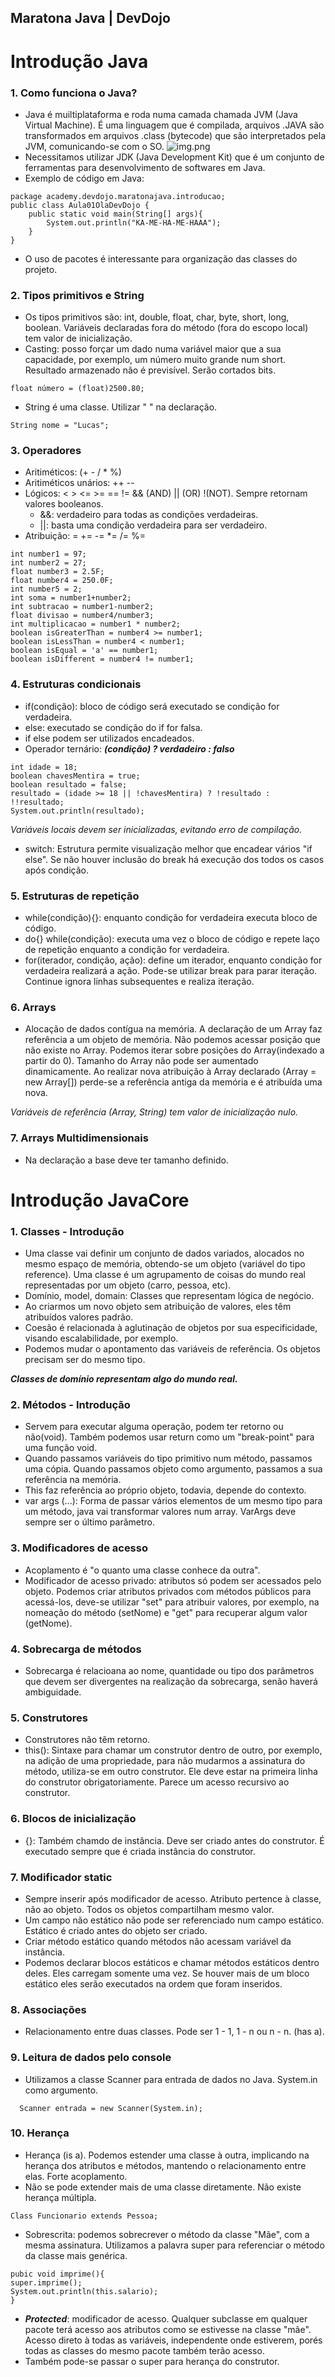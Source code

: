 ## Maratona Java | DevDojo
# Introdução Java
### 1. Como funciona o Java?
- Java é muiltiplataforma e roda numa camada chamada JVM (Java Virtual Machine). É uma linguagem que é compilada, arquivos .JAVA são transformados em arquivos .class (bytecode) que são interpretados pela JVM, comunicando-se com o SO.
![img.png](img.png)
- Necessitamos utilizar JDK (Java Development Kit) que é um conjunto de ferramentas para desenvolvimento de softwares em Java.
- Exemplo de código em Java:

```
package academy.devdojo.maratonajava.introducao;
public class Aula01OlaDevDojo {
	public static void main(String[] args){
		System.out.println("KA-ME-HA-ME-HAAA");	
	}
}
```
- O uso de pacotes é interessante para organização das classes do projeto.
### 2. Tipos primitivos e String
- Os tipos primitivos são: int, double, float, char, byte, short, long, boolean. Variáveis declaradas fora do método (fora do escopo local) tem valor de inicialização.
- Casting: posso forçar um dado numa variável maior que a sua capacidade, por exemplo, um número muito grande num short. Resultado armazenado não é previsível. Serão cortados bits.
```
float número = (float)2500.80; 
```
- String é uma classe. Utilizar " " na declaração.
````declarative
String nome = "Lucas";
````
### 3. Operadores
- Aritiméticos: (+ - / * %)
- Aritiméticos unários: ++ --
- Lógicos: < > <= >= == != && (AND) || (OR) !(NOT). Sempre retornam valores booleanos.
  - &&: verdadeiro para todas as condições verdadeiras.
  - ||: basta uma condição verdadeira para ser verdadeiro.
- Atribuição: = += -= *= /= %=
````declarative
int number1 = 97;
int number2 = 27;
float number3 = 2.5F;
float number4 = 250.0F;
int number5 = 2;
int soma = number1+number2;
int subtracao = number1-number2;
float divisao = number4/number3;
int multiplicacao = number1 * number2;
boolean isGreaterThan = number4 >= number1;
boolean isLessThan = number4 < number1;
boolean isEqual = 'a' == number1;
boolean isDifferent = number4 != number1;
````
### 4. Estruturas condicionais
- if(condição): bloco de código será executado se condição for verdadeira.
- else: executado se condição do if for falsa.
- if else podem ser utilizados encadeados.
- Operador ternário: ***(condição) ? verdadeiro : falso***
````declarative
int idade = 18;
boolean chavesMentira = true;
boolean resultado = false;
resultado = (idade >= 18 || !chavesMentira) ? !resultado : !!resultado;
System.out.println(resultado);
````
*Variáveis locais devem ser inicializadas, evitando erro de compilação.*

- switch: Estrutura permite visualização melhor que encadear vários "if else". Se não houver inclusão do break há execução dos todos os casos após condição.

### 5. Estruturas de repetição

- while(condição){}: enquanto condição for verdadeira executa bloco de código.
- do{} while(condição): executa uma vez o bloco de código e repete laço de repetição enquanto a condição for verdadeira.
- for(iterador, condição, ação): define um iterador, enquanto condição for verdadeira realizará a ação. Pode-se utilizar break para parar iteração. Continue ignora linhas subsequentes e realiza iteração.

### 6. Arrays

- Alocação de dados contígua na memória. A declaração de um Array faz referência a um objeto de memória. Não podemos acessar posição que não existe no Array. Podemos iterar sobre posições do Array(indexado a partir do 0). Tamanho do Array não pode ser aumentado dinamicamente. Ao realizar nova atribuição à Array declarado (Array = new Array[]) perde-se a referência antiga da memória e é atribuída uma nova.

*Variáveis de referência (Array, String) tem valor de inicialização nulo.*

### 7. Arrays Multidimensionais

- Na declaração a base deve ter tamanho definido. 

# Introdução JavaCore

### 1. Classes - Introdução

- Uma classe vai definir um conjunto de dados variados, alocados no mesmo espaço de memória, obtendo-se um objeto (variável do tipo reference). Uma classe é um agrupamento de coisas do mundo real representadas por um objeto (carro, pessoa, etc).
- Domínio, model, domain: Classes que representam lógica de negócio.
- Ao criarmos um novo objeto sem atribuição de valores, eles têm atribuídos valores padrão.
- Coesão é relacionada à aglutinação de objetos por sua especificidade, visando escalabilidade, por exemplo.
- Podemos mudar o apontamento das variáveis de referência. Os objetos precisam ser do mesmo tipo.

***Classes de domínio representam algo do mundo real.***

### 2. Métodos - Introdução

- Servem para executar alguma operação, podem ter retorno ou não(void). Também podemos usar return como um "break-point" para uma função void. 
- Quando passamos variáveis do tipo primitivo num método, passamos uma cópia. Quando passamos objeto como argumento, passamos a sua referência na memória.
- This faz referência ao próprio objeto, todavia, depende do contexto.
- var args (...): Forma de passar vários elementos de um mesmo tipo para um método, java vai transformar valores num array. VarArgs deve sempre ser o último parâmetro.

### 3. Modificadores de acesso

- Acoplamento é "o quanto uma classe conhece da outra".
- Modificador de acesso privado: atributos só podem ser acessados pelo objeto. Podemos criar atributos privados com métodos públicos para acessá-los, deve-se utilizar "set" para atribuir valores, por exemplo, na nomeação do método (setNome) e "get" para recuperar algum valor (getNome). 

### 4. Sobrecarga de métodos

- Sobrecarga é relacioana ao nome, quantidade ou tipo dos parâmetros que devem ser divergentes na realização da sobrecarga, senão haverá ambiguidade.

### 5. Construtores

- Construtores não têm retorno.
- this(): Sintaxe para chamar um construtor dentro de outro, por exemplo, na adição de uma propriedade, para não mudarmos a assinatura do método, utiliza-se em outro construtor. Ele deve estar na primeira linha do construtor obrigatoriamente. Parece um acesso recursivo ao construtor.

### 6. Blocos de inicialização

- {}: Também chamdo de instância. Deve ser criado antes do construtor. É executado sempre que é criada instância do construtor.

### 7. Modificador static

- Sempre inserir após modificador de acesso. Atributo pertence à classe, não ao objeto. Todos os objetos compartilham mesmo valor.
- Um campo não estático não pode ser referenciado num campo estático. Estático é criado antes do objeto ser criado.
- Criar método estático quando métodos não acessam variável da instância.
- Podemos declarar blocos estáticos e chamar métodos estáticos dentro deles. Eles carregam somente uma vez. Se houver mais de um bloco estático eles serão executados na ordem que foram inseridos.

### 8. Associações

- Relacionamento entre duas classes. Pode ser 1 - 1, 1 - n ou n - n. (has a).

### 9. Leitura de dados pelo console

- Utilizamos a classe Scanner para entrada de dados no Java. System.in como argumento.
```
  Scanner entrada = new Scanner(System.in);
```

### 10. Herança

- Herança (is a). Podemos estender uma classe à outra, implicando na herança dos atributos e métodos, mantendo o relacionamento entre elas. Forte acoplamento.
- Não se pode extender mais de uma classe diretamente. Não existe herança múltipla.
```
Class Funcionario extends Pessoa;
```
- Sobrescrita: podemos sobrecrever o método da classe "Mãe", com a mesma assinatura. Utilizamos a palavra super para referenciar o método da classe mais genérica.
```
pubic void imprime(){
super.imprime();
System.out.println(this.salario);
}
```
- ***Protected***: modificador de acesso. Qualquer subclasse em qualquer pacote terá acesso aos atributos como se estivesse na classe "mãe". Acesso direto à todas as variáveis, independente onde estiverem, porés todas as classes do mesmo pacote também terão acesso.
- Também pode-se passar o super para herança do construtor.

